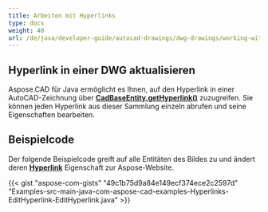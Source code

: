 ```yaml
---
title: Arbeiten mit Hyperlinks
type: docs
weight: 40
url: /de/java/developer-guide/autocad-drawings/dwg-drawings/working-with-hyperlinks/
---
```


## **Hyperlink in einer DWG aktualisieren**

Aspose.CAD für Java ermöglicht es Ihnen, auf den Hyperlink in einer AutoCAD-Zeichnung über [**CadBaseEntity.getHyperlink()**](https://reference.aspose.com/cad/java/com.aspose.cad.fileformats.cad.cadobjects/CadBaseEntity#getHyperlink--) zuzugreifen. Sie können jeden Hyperlink aus dieser Sammlung einzeln abrufen und seine Eigenschaften bearbeiten.

## Beispielcode

Der folgende Beispielcode greift auf alle Entitäten des Bildes zu und ändert deren [**Hyperlink**](https://reference.aspose.com/cad/java/com.aspose.cad.fileformats.cad.cadobjects/CadBaseEntity#setHyperlink-java.lang.String-) Eigenschaft zur Aspose-Website.

{{< gist "aspose-com-gists" "49c1b75d9a84e149ecf374ece2c2597d" "Examples-src-main-java-com-aspose-cad-examples-Hyperlinks-EditHyperlink-EditHyperlink.java" >}}
